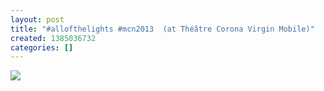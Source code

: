 ```yaml
---
layout: post
title: "#allofthelights #mcn2013  (at Théâtre Corona Virgin Mobile)"
created: 1385036732
categories: []
---
```

<img src="http://31.media.tumblr.com/850fe0e26ae32a7ffb5591f3ddca1400/tumblr_mwm56l7FQB1rsr8w3o1_500.jpg"/><br/><br/>
